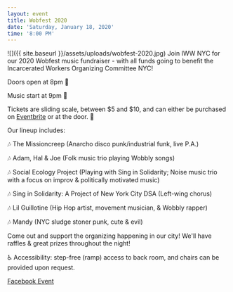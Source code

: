```yaml
---
layout: event
title: Wobfest 2020
date: 'Saturday, January 18, 2020'
time: '8:00 PM'
---
```

![]({{ site.baseurl }}/assets/uploads/wobfest-2020.jpg)
Join IWW NYC for our 2020 Wobfest music fundraiser - with all funds going to benefit the Incarcerated Workers Organizing Committee NYC!

Doors open at 8pm 🚪

Music start at 9pm 🎤

Tickets are sliding scale, between $5 and $10, and can either be purchased on [Eventbrite](https://www.eventbrite.com/e/wobfest-2020-fundraiser-for-the-incarcerated-workers-organizing-committee-tickets-86709234655) or at the door. 💸

Our lineup includes:

🎶 The Missioncreep (Anarcho disco punk/industrial funk, live P.A.)

🎶 Adam, Hal & Joe (Folk music trio playing Wobbly songs)

🎶 Social Ecology Project (Playing with Sing in Solidarity; Noise music trio with a focus on improv & politically motivated music)

🎶 Sing in Solidarity: A Project of New York City DSA (Left-wing chorus)

🎶 Lil Guillotine (Hip Hop artist, movement musician, & Wobbly rapper)

🎶 Mandy (NYC sludge stoner punk, cute & evil)<br>

Come out and support the organizing happening in our city! We'll have raffles & great prizes throughout the night!

♿️ Accessibility: step-free (ramp) access to back room, and chairs can be provided upon request.

[Facebook Event](https://www.facebook.com/events/2719750898093272/)
